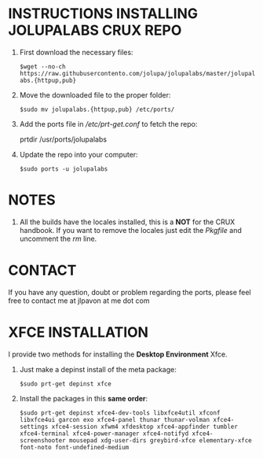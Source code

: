 INSTRUCTIONS INSTALLING JOLUPALABS CRUX REPO
=====
1. First download the necessary files:

   ```$wget --no-ch https://raw.githubusercontento.com/jolupa/jolupalabs/master/jolupalabs.{httpup,pub}```

2. Move the downloaded file to the proper folder:

   ```$sudo mv jolupalabs.{httpup,pub} /etc/ports/```

3. Add the ports file in */etc/prt-get.conf* to fetch the repo:

   prtdir /usr/ports/jolupalabs

4. Update the repo into your computer:

   ```$sudo ports -u jolupalabs```

NOTES
=====
1. All the builds have the locales installed, this is a **NOT** for the CRUX handbook. If you want to remove the locales just edit the *Pkgfile* and uncomment the *rm* line.

CONTACT
=====
If you have any question, doubt or problem regarding the ports, please feel free to contact me at jlpavon at me dot com

XFCE INSTALLATION
=====
I provide two methods for installing the **Desktop Environment** Xfce.
1. Just make a depinst install of the meta package:

   ```$sudo prt-get depinst xfce```

2. Install the packages in this **same order**:

   ```$sudo prt-get depinst xfce4-dev-tools libxfce4util xfconf libxfce4ui garcon exo xfce4-panel thunar thunar-volman xfce4-settings xfce4-session xfwm4 xfdesktop xfce4-appfinder tumbler xfce4-terminal xfce4-power-manager xfce4-notifyd xfce4-screenshooter mousepad xdg-user-dirs greybird-xfce elementary-xfce font-noto font-undefined-medium```


